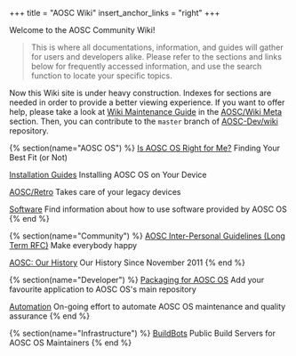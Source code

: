 +++
title = "AOSC Wiki"
insert_anchor_links = "right"
+++

Welcome to the AOSC Community Wiki!

> This is where all documentations, information, and guides will gather for users and developers alike. Please refer to the sections and links below for frequently accessed information, and use the search function to locate your specific topics.

Now this Wiki site is under heavy construction. Indexes for sections are needed in order to provide a better viewing experience. If you want to offer help, please take a look at [Wiki Maintenance Guide](@/meta/wiki_maintenance_guide.md) in the [AOSC/Wiki Meta](@/meta/_index.md) section. Then, you can contribute to the `master` branch of [AOSC-Dev/wiki](https://github.com/AOSC-Dev/wiki) repository.

{% section(name="AOSC OS") %}
[Is AOSC OS Right for Me?](/aosc-os/is-aosc-os-right-for-me)
Finding Your Best Fit (or Not)

[Installation Guides](/aosc-os/installation/)
Installing AOSC OS on Your Device

[AOSC/Retro](/aosc-os/retro/intro)
Takes care of your legacy devices

[Software](/software/)
Find information about how to use software provided by AOSC OS
{% end %}


{% section(name="Community") %}
[AOSC Inter-Personal Guidelines (Long Term RFC)](/community/guidelines/)
Make everybody happy

[AOSC: Our History](/community/history)
Our History Since November 2011
{% end %}


{% section(name="Developer") %}
[Packaging for AOSC OS](/developer/packaging/)
Add your favourite application to AOSC OS's main repository

[Automation](/developer/automation/)
On-going effort to automate AOSC OS maintenance and quality assurance
{% end %}

{% section(name="Infrastructure") %}
[BuildBots](/developer/infrastructure/buildbots/)
Public Build Servers for AOSC OS Maintainers
{% end %}
